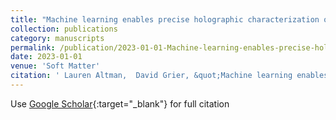 ```yaml
---
title: "Machine learning enables precise holographic characterization of colloidal materials in real time"
collection: publications
category: manuscripts
permalink: /publication/2023-01-01-Machine-learning-enables-precise-holographic-characterization-of-colloidal-materials-in-real-time
date: 2023-01-01
venue: 'Soft Matter'
citation: ' Lauren Altman,  David Grier, &quot;Machine learning enables precise holographic characterization of colloidal materials in real time.&quot; Soft Matter, 2023.'
---
```

Use [Google Scholar](https://scholar.google.com/scholar?q=Machine+learning+enables+precise+holographic+characterization+of+colloidal+materials+in+real+time){:target="_blank"} for full citation